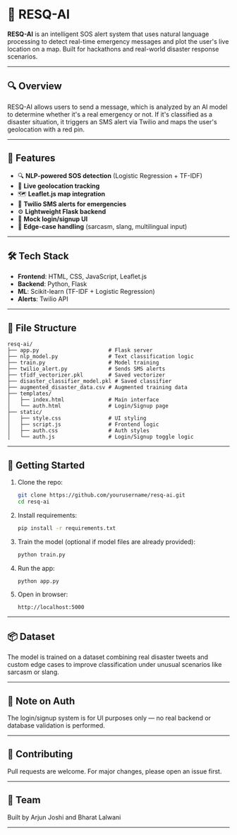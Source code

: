 
# 🚨 RESQ-AI

**RESQ-AI** is an intelligent SOS alert system that uses natural language processing to detect real-time emergency messages and plot the user's live location on a map. Built for hackathons and real-world disaster response scenarios.

---

## 🔍 Overview

RESQ-AI allows users to send a message, which is analyzed by an AI model to determine whether it's a real emergency or not. If it's classified as a disaster situation, it triggers an SMS alert via Twilio and maps the user's geolocation with a red pin.

---

## 🧠 Features

- 🔍 **NLP-powered SOS detection** (Logistic Regression + TF-IDF)
- 📍 **Live geolocation tracking**
- 🗺️ **Leaflet.js map integration**
- 📲 **Twilio SMS alerts for emergencies**
- ⚙️ **Lightweight Flask backend**
- 🔐 **Mock login/signup UI**
- 🧪 **Edge-case handling** (sarcasm, slang, multilingual input)

---

## 🛠️ Tech Stack

- **Frontend**: HTML, CSS, JavaScript, Leaflet.js
- **Backend**: Python, Flask
- **ML**: Scikit-learn (TF-IDF + Logistic Regression)
- **Alerts**: Twilio API

---

## 📁 File Structure

```
resq-ai/
├── app.py                      # Flask server
├── nlp_model.py                # Text classification logic
├── train.py                    # Model training
├── twilio_alert.py             # Sends SMS alerts
├── tfidf_vectorizer.pkl        # Saved vectorizer
├── disaster_classifier_model.pkl # Saved classifier
├── augmented_disaster_data.csv # Augmented training data
├── templates/
│   ├── index.html              # Main interface
│   └── auth.html               # Login/Signup page
├── static/
│   ├── style.css               # UI styling
│   ├── script.js               # Frontend logic
│   ├── auth.css                # Auth styles
│   └── auth.js                 # Login/Signup toggle logic
```

---

## 🚀 Getting Started

1. Clone the repo:
   ```bash
   git clone https://github.com/yourusername/resq-ai.git
   cd resq-ai
   ```

2. Install requirements:
   ```bash
   pip install -r requirements.txt
   ```

3. Train the model (optional if model files are already provided):
   ```bash
   python train.py
   ```

4. Run the app:
   ```bash
   python app.py
   ```

5. Open in browser:
   ```
   http://localhost:5000
   ```

---

## 📦 Dataset

The model is trained on a dataset combining real disaster tweets and custom edge cases to improve classification under unusual scenarios like sarcasm or slang.

---

## 🔐 Note on Auth

The login/signup system is for UI purposes only — no real backend or database validation is performed.

---

## 🤝 Contributing

Pull requests are welcome. For major changes, please open an issue first.

---

## 👥 Team

Built by Arjun Joshi and Bharat Lalwani 

---
